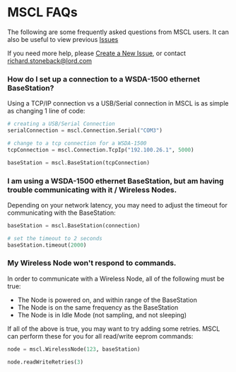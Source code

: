 # MSCL FAQs

The following are some frequently asked questions from MSCL users. It can also be useful to view previous [Issues](https://github.com/LORD-MicroStrain/MSCL/issues?utf8=%E2%9C%93&q=)

If you need more help, please [Create a New Issue](https://github.com/LORD-MicroStrain/MSCL/issues/new), or contact richard.stoneback@lord.com

### How do I set up a connection to a WSDA-1500 ethernet BaseStation?

Using a TCP/IP connection vs a USB/Serial connection in MSCL is as simple as changing 1 line of code:

```py
# creating a USB/Serial Connection
serialConnection = mscl.Connection.Serial("COM3")

# change to a tcp connection for a WSDA-1500
tcpConnection = mscl.Connection.TcpIp("192.100.26.1", 5000)

baseStation = mscl.BaseStation(tcpConnection)
```

### I am using a WSDA-1500 ethernet BaseStation, but am having trouble communicating with it / Wireless Nodes.

Depending on your network latency, you may need to adjust the timeout for communicating with the BaseStation:

```py
baseStation = mscl.BaseStation(connection)

# set the timeout to 2 seconds
baseStation.timeout(2000)
```

### My Wireless Node won't respond to commands.

In order to communicate with a Wireless Node, all of the following must be true:
- The Node is powered on, and within range of the BaseStation
- The Node is on the same frequency as the BaseStation
- The Node is in Idle Mode (not sampling, and not sleeping)

If all of the above is true, you may want to try adding some retries. MSCL can perform these for you for all read/write eeprom commands:

```py
node = mscl.WirelessNode(123, baseStation)

node.readWriteRetries(3)
```